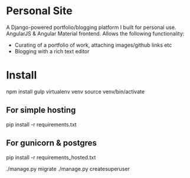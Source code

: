 # Personal Site
A Django-powered portfolio/blogging platform I built for personal use. AngularJS & Angular Material frontend.
Allows the following functionality:
* Curating of a portfolio of work, attaching images/github links etc
* Blogging with a rich text editor

# Install
npm install
gulp
virtualenv venv
source venv/bin/activate

## For simple hosting
pip install -r requirements.txt
## For gunicorn & postgres
pip install -r requirements_hosted.txt

./manage.py migrate
./manage.py createsuperuser
